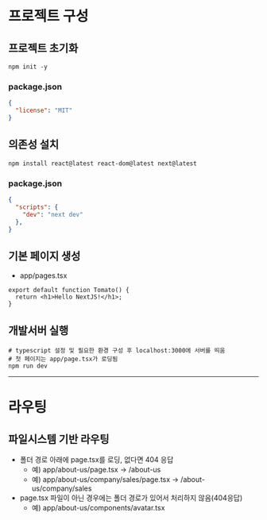 # 프로젝트 구성

## 프로젝트 초기화
```shell
npm init -y
```
### package.json
```json
{
  "license": "MIT"
}
```

## 의존성 설치
```shell
npm install react@latest react-dom@latest next@latest
```
### package.json
```json
{
  "scripts": {
    "dev": "next dev"
  },
}
```

## 기본 페이지 생성
- app/pages.tsx
```tsx
export default function Tomato() {
  return <h1>Hello NextJS!</h1>;
}
```

## 개발서버 실행
```shell
# typescript 설정 및 필요한 환경 구성 후 localhost:3000에 서버를 띄움
# 첫 페이지는 app/page.tsx가 로딩됨
npm run dev
```

---

# 라우팅

## 파일시스템 기반 라우팅
- 폴더 경로 아래에 page.tsx를 로딩, 없다면 404 응답
  - 예) app/about-us/page.tsx -> /about-us
  - 예) app/about-us/company/sales/page.tsx -> /about-us/company/sales
- page.tsx 파일이 아닌 경우에는 폴더 경로가 있어서 처리하지 않음(404응답)
  - 예) app/about-us/components/avatar.tsx

